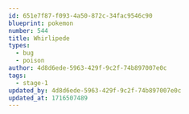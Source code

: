 ```yaml
---
id: 651e7f87-f093-4a50-872c-34fac9546c90
blueprint: pokemon
number: 544
title: Whirlipede
types:
  - bug
  - poison
author: 4d8d6ede-5963-429f-9c2f-74b897007e0c
tags:
  - stage-1
updated_by: 4d8d6ede-5963-429f-9c2f-74b897007e0c
updated_at: 1716507489
---
```

